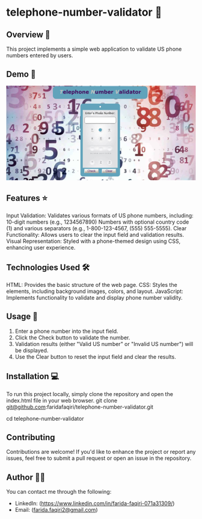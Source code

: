 # telephone-number-validator 🚀

## Overview 📝

This project implements a simple web application to validate US phone numbers entered by users.

## Demo 📸

![Project Demo](./images/Capture1.JPG)

## Features ⭐

Input Validation: Validates various formats of US phone numbers, including:
10-digit numbers (e.g., 1234567890)
Numbers with optional country code (1) and various separators (e.g.,         1-800-123-4567, (555) 555-5555).
Clear Functionality: Allows users to clear the input field and validation results.
Visual Representation: Styled with a phone-themed design using CSS, enhancing user experience.

## Technologies Used 🛠️

HTML: Provides the basic structure of the web page.
CSS: Styles the elements, including background images, colors, and layout.
JavaScript: Implements functionality to validate and display phone number validity.

## Usage 🎯

1. Enter a phone number into the input field.
2. Click the Check button to validate the number.
3. Validation results (either "Valid US number" or "Invalid US number") will be displayed.
4. Use the Clear button to reset the input field and clear the results.

## Installation 💻

To run this project locally, simply clone the repository and open the index.html file in your web browser.
  git clone <git@github.com>:faridafaqiri/telephone-number-validator.git
  
  cd telephone-number-validator

## Contributing

Contributions are welcome! If you'd like to enhance the project or report any issues, feel free to submit a pull request or open an issue in the repository.

## Author 👩‍💻

You can contact me through the following:

- LinkedIn: (<https://www.linkedin.com/in/farida-faqiri-071a31309/>)
- Email: (<farida.faqiri2@gmail.com>)
